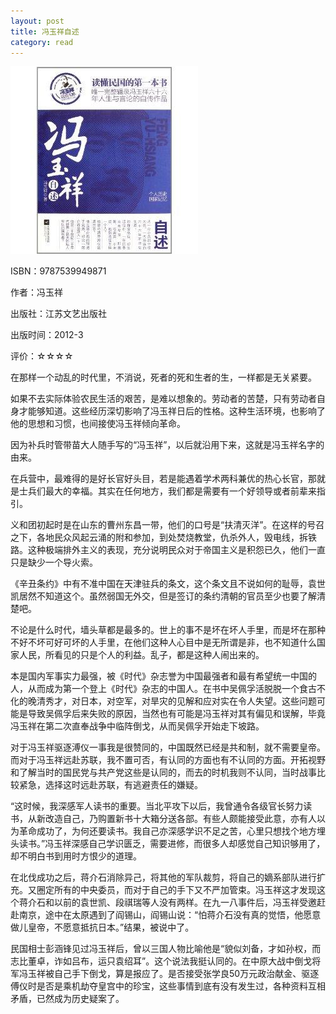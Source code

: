 ```yaml
---
layout: post
title: 冯玉祥自述
category: read
---
```

<img class="cover" title="9787539949871" src="/images/2012/06/9787539949871.jpg" alt="冯玉祥自述" width="300" height="300" />

ISBN：9787539949871

作者：冯玉祥

出版社：江苏文艺出版社

出版时间：2012-3

评价：☆☆☆☆

在那样一个动乱的时代里，不消说，死者的死和生者的生，一样都是无关紧要。

如果不去实际体验农民生活的艰苦，是难以想象的。劳动者的苦楚，只有劳动者自身才能够知道。这些经历深切影响了冯玉祥日后的性格。这种生活环境，也影响了他的思想和习惯，也间接使冯玉祥倾向革命。

因为补兵时管带苗大人随手写的“冯玉祥”，以后就沿用下来，这就是冯玉祥名字的由来。

在兵营中，最难得的是好长官好头目，若是能遇着学术两科兼优的热心长官，那就是士兵们最大的幸福。其实在任何地方，我们都是需要有一个好领导或者前辈来指引。

义和团初起时是在山东的曹州东昌一带，他们的口号是“扶清灭洋”。在这样的号召之下，各地民众风起云涌的附和参加，到处焚烧教堂，仇杀外人，毁电线，拆铁路。这种极端排外主义的表现，充分说明民众对于帝国主义是积怨已久，他们一直只是缺少一个导火索。

《辛丑条约》中有不准中国在天津驻兵的条文，这个条文且不说如何的耻辱，袁世凯居然不知道这个。虽然弱国无外交，但是签订的条约清朝的官员至少也要了解清楚吧。

不论是什么时代，墙头草都是最多的。世上的事不是坏在坏人手里，而是坏在那种不好不坏可好可坏的人手里，在他们这种人心目中是无所谓是非，也不知道什么国家人民，所看见的只是个人的利益。乱子，都是这种人闹出来的。

本是国内军事实力最强，被《时代》杂志誉为中国最强者和最有希望统一中国的人，从而成为第一个登上《时代》杂志的中国人。在书中吴佩孚活脱脱一个食古不化的晚清秀才，对日本，对空军，对旱灾的见解和应对实在令人失望。这些问题可能是导致吴佩孚后来失败的原因，当然也有可能是冯玉祥对其有偏见和误解，毕竟冯玉祥在第二次直奉战争中临阵倒戈，从而吴佩孚开始走下坡路。

对于冯玉祥驱逐溥仪一事我是很赞同的，中国既然已经是共和制，就不需要皇帝。而对于冯玉祥远赴苏联，我不置可否，有认同的方面也有不认同的方面。开拓视野和了解当时的国民党与共产党这些是认同的，而去的时机我则不认同，当时战事比较紧急，选择这时远赴苏联，有逃避责任的嫌疑。

“这时候，我深感军人读书的重要。当北平攻下以后，我曾通令各级官长努力读书，从新改造自己，乃购置新书十大箱分送各部。有些人颇能接受此意，亦有人以为革命成功了，为何还要读书。我自己亦深感学识不足之苦，心里只想找个地方埋头读书。”冯玉祥深感自己学识匮乏，需要进修，而很多人却感觉自己知识够用了，却不明白书到用时方恨少的道理。

在北伐成功之后，蒋介石消除异己，将其他的军队裁剪，将自己的嫡系部队进行扩充。又圈定所有的中央委员，而对于自己的手下又不严加管束。冯玉祥这才发现这个蒋介石和以前的袁世凯、段祺瑞等人没有两样。在九一八事件后，冯玉祥受邀赶赴南京，途中在太原遇到了阎锡山，阎锡山说：“怕蒋介石没有真的觉悟，他愿意做儿皇帝，不愿意抵抗日本。”结果，被说中了。

民国相士彭涵锋见过冯玉祥后，曾以三国人物比喻他是“貌似刘备，才如孙权，而志比董卓，诈如吕布，运只袁绍耳”。这个说法我挺认同的。在中原大战中倒戈将军冯玉祥被自己手下倒戈，算是报应了。是否接受张学良50万元政治献金、驱逐傅仪时是否是乘机劫夺皇宫中的珍宝，这些事情到底有没有发生过，各种资料互相矛盾，已然成为历史疑案了。
